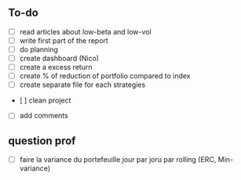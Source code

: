 ## To-do

- [ ] read articles about low-beta and low-vol
- [ ] write first part of the report
- [ ] do planning
- [ ] create dashboard (Nico)
- [ ] create a excess return
- [ ] create % of reduction of portfolio compared to index
- [ ] create separate file for each strategies
- [ ] clean project
- [ ] add comments 

## question prof

- [ ] faire la variance du portefeuille jour par joru par rolling (ERC, Min-variance)